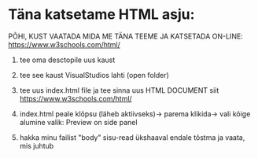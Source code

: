# Täna katsetame HTML asju:

PÕHI, KUST VAATADA MIDA ME TÄNA TEEME JA KATSETADA ON-LINE: https://www.w3schools.com/html/

1) tee oma desctopile uus kaust
2) tee see kaust VisualStudios lahti (open folder)
3) tee uus index.html file ja tee sinna uus HTML DOCUMENT siit https://www.w3schools.com/html/

4) index.html peale klõpsu (läheb aktiivseks)-> parema klikida-> vali kõige alumine valik: Preview on side panel
5) hakka minu failist "body" sisu-read ükshaaval endale tõstma ja vaata, mis juhtub
